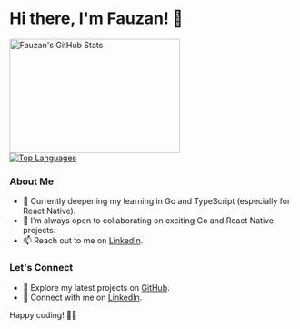 # Hi there, I'm Fauzan! 👋

<div style="display: flex; flex-direction: column;">

  <!-- Left Section: GitHub Stats -->
  <div>
    <a href="https://github.com/anuraghazra/github-readme-stats">
      <img src="https://github-readme-stats.vercel.app/api?username=takamanu&show_icons=true&theme=tokyonight" height="200" width="300" alt="Fauzan's GitHub Stats">
    </a>
  </div>

  <!-- Right Section: Top Languages -->
  <div>
    <a href="https://github.com/anuraghazra/github-readme-stats">
      <img src="https://github-readme-stats.vercel.app/api/top-langs?username=takamanu&show_icons=true&locale=en&layout=compact&theme=tokyonight" alt="Top Languages">
    </a>
  </div>

</div>


<!--div style="display: flex; justify-content: space-between; align-items: center;">
  <div>
    <a href="https://github.com/anuraghazra/github-readme-stats">
      <img src="https://github-readme-stats.vercel.app/api?username=takamanu&show_icons=true&theme=tokyonight" height="200" width="500" alt="Fauzan's GitHub Stats">
    </a>
  </div>

  <div>
    <img src="https://github-readme-stats.vercel.app/api/top-langs?username=takamanu&show_icons=true&locale=en&layout=compact&theme=tokyonight" href="https://github.com/anuraghazra/github-readme-stats" alt="Top Languages">
  </div>


</div-->

  <!--div>
    <a href="https://komarev.com/ghpvc">
      <img src="https://komarev.com/ghpvc/?username=takamanu&label=Profile%20views&color=0e75b6&style=flat" alt="Profile Views">
    </a>
  </div-->

### About Me
- 🌱 Currently deepening my learning in Go and TypeScript (especially for React Native).
- 👯 I’m always open to collaborating on exciting Go and React Native projects.
- 📫 Reach out to me on [LinkedIn](https://www.linkedin.com/in/fauzan-ali-vijsma-720704b2).



### Let's Connect
- 🚀 Explore my latest projects on [GitHub](https://github.com/takamanu).
- 💬 Connect with me on [LinkedIn](https://www.linkedin.com/in/fauzan-ali-vijsma-720704b2).
<!--- 🌐 Visit my [Portfolio](https://yourportfolio.com) for more about me and my work.-->

Happy coding! 🚀✨

<!--
**takamanu/takamanu** is a ✨ _special_ ✨ repository because its `README.md` (this file) appears on your GitHub profile.

Here are some ideas to get you started:

- 🔭 I’m currently working on ...
- 😄 Pronouns: ...
- ⚡ Fun fact: ...
- 💬 Ask me about anything

-->
